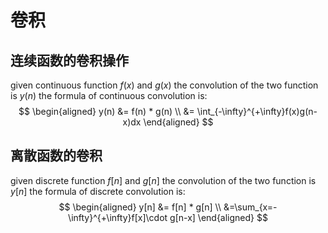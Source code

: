# 卷积

## 连续函数的卷积操作
given continuous function $f(x)$ and $g(x)$
the convolution of the two function is $y(n)$
the formula of continuous convolution is:
$$
\begin{aligned}
y(n) &= f(n) * g(n) \\
&= \int_{-\infty}^{+\infty}f(x)g(n-x)dx
\end{aligned}
$$

## 离散函数的卷积
given discrete function $f[n]$ and $g[n]$ 
the convolution of the two function is $y[n]$
the formula of discrete convolution is:
$$
\begin{aligned}
y[n] &= f[n] * g[n] \\
&=\sum_{x=-\infty}^{+\infty}f[x]\cdot g[n-x]
\end{aligned}
$$